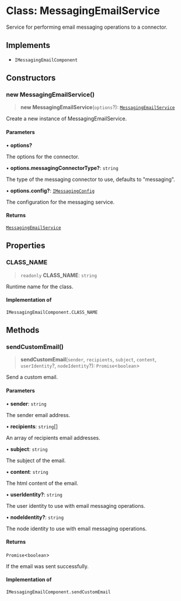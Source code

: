 # Class: MessagingEmailService

Service for performing email messaging operations to a connector.

## Implements

- `IMessagingEmailComponent`

## Constructors

### new MessagingEmailService()

> **new MessagingEmailService**(`options`?): [`MessagingEmailService`](MessagingEmailService.md)

Create a new instance of MessagingEmailService.

#### Parameters

• **options?**

The options for the connector.

• **options.messagingConnectorType?**: `string`

The type of the messaging connector to use, defaults to "messaging".

• **options.config?**: [`IMessagingConfig`](../interfaces/IMessagingConfig.md)

The configuration for the messaging service.

#### Returns

[`MessagingEmailService`](MessagingEmailService.md)

## Properties

### CLASS\_NAME

> `readonly` **CLASS\_NAME**: `string`

Runtime name for the class.

#### Implementation of

`IMessagingEmailComponent.CLASS_NAME`

## Methods

### sendCustomEmail()

> **sendCustomEmail**(`sender`, `recipients`, `subject`, `content`, `userIdentity`?, `nodeIdentity`?): `Promise`\<`boolean`\>

Send a custom email.

#### Parameters

• **sender**: `string`

The sender email address.

• **recipients**: `string`[]

An array of recipients email addresses.

• **subject**: `string`

The subject of the email.

• **content**: `string`

The html content of the email.

• **userIdentity?**: `string`

The user identity to use with email messaging operations.

• **nodeIdentity?**: `string`

The node identity to use with email messaging operations.

#### Returns

`Promise`\<`boolean`\>

If the email was sent successfully.

#### Implementation of

`IMessagingEmailComponent.sendCustomEmail`
